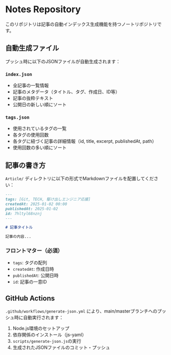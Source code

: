 # Notes Repository

このリポジトリは記事の自動インデックス生成機能を持つノートリポジトリです。

## 自動生成ファイル

プッシュ時に以下のJSONファイルが自動生成されます：

### `index.json`
- 全記事の一覧情報
- 記事のメタデータ（タイトル、タグ、作成日、ID等）
- 記事の抜粋テキスト
- 公開日の新しい順にソート

### `tags.json`  
- 使用されているタグの一覧
- 各タグの使用回数
- 各タグに紐づく記事の詳細情報（id, title, excerpt, publishedAt, path）
- 使用回数の多い順にソート

## 記事の書き方

`Article/` ディレクトリに以下の形式でMarkdownファイルを配置してください：

```markdown
---
tags: [Git, TECH, 駆け出しエンジニア応援]
createdAt: 2025-01-02 00:00
publishedAt: 2025-01-02
id: 7hltyl68nznj
---

# 記事タイトル

記事の内容...
```

### フロントマター（必須）
- `tags`: タグの配列
- `createdAt`: 作成日時
- `publishedAt`: 公開日時  
- `id`: 記事の一意ID

## GitHub Actions

`.github/workflows/generate-json.yml` により、main/masterブランチへのプッシュ時に自動実行されます：

1. Node.js環境のセットアップ
2. 依存関係のインストール（js-yaml）
3. `scripts/generate-json.js`の実行
4. 生成されたJSONファイルのコミット・プッシュ